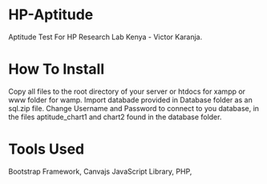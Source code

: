 # HP-Aptitude
Aptitude Test For HP Research Lab Kenya - Victor Karanja.

# How To Install
Copy all files to the root directory of your server or htdocs for xampp or www folder for wamp.
Import databade provided in Database folder as an sql.zip file.
Change Username and Password to connect to you database, in the files aptitude_chart1 and chart2 found in the database folder.

# Tools Used
Bootstrap Framework, 
Canvajs JavaScript Library,
PHP,
